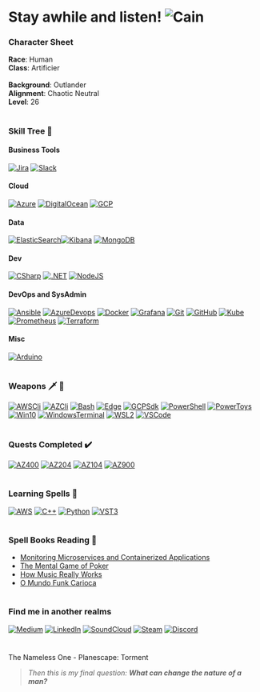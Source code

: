 # Stay awhile and listen! ![Cain](https://strepo.blob.core.windows.net/github/cain.gif)

### Character Sheet
**Race**: Human <br>
**Class**: Artificier <br>                                     
**Background**: Outlander <br>
**Alignment**: Chaotic Neutral <br>
**Level**: 26
#
### Skill Tree 🌲
#### Business Tools
[![Jira](https://strepo.blob.core.windows.net/github/jira.png)](https://www.atlassian.com/software/jira "Jira")
[![Slack](https://strepo.blob.core.windows.net/github/slack.png)](https://slack.com/ "Slack")

#### Cloud
[![Azure](https://strepo.blob.core.windows.net/github/azure.png)](https://azure.microsoft.com/ "Microsoft Azure")
[![DigitalOcean](https://strepo.blob.core.windows.net/github/digitalocean.png)](https://www.digitalocean.com/ "Digital Ocean")
[![GCP](https://strepo.blob.core.windows.net/github/gcp.png)](https://cloud.google.com/ "Google Cloud Plataform")

#### Data
[![ElasticSearch](https://strepo.blob.core.windows.net/github/elasticsearch.png)![Kibana](https://strepo.blob.core.windows.net/github/kibana.png)](https://www.elastic.co/elastic-stack "Elastic Stack")
[![MongoDB](https://strepo.blob.core.windows.net/github/mongodb.png)](https://www.mongodb.com/ "MongoDB")

#### Dev
[![CSharp](https://strepo.blob.core.windows.net/github/csharp.png)](https://docs.microsoft.com/en-us/dotnet/csharp/ "C#")
[![.NET](https://strepo.blob.core.windows.net/github/dotnet1.png)](https://dotnet.microsoft.com/ ".NET")
[![NodeJS](https://strepo.blob.core.windows.net/github/nodejs.png)](https://nodejs.org/ "NodeJS")

#### DevOps and SysAdmin
[![Ansible](https://strepo.blob.core.windows.net/github/ansible.png)](https://www.ansible.com/ "Ansible")
[![AzureDevops](https://strepo.blob.core.windows.net/github/azuredevops.png)](https://azure.microsoft.com/services/devops/ "Azure Devops")
[![Docker](https://strepo.blob.core.windows.net/github/docker.png)](https://www.docker.com/ "Docker")
[![Grafana](https://strepo.blob.core.windows.net/github/grafana.png)](https://grafana.com/ "Grafana")
[![Git](https://strepo.blob.core.windows.net/github/git.png)](https://git-scm.com/ "Git")
[![GitHub](https://strepo.blob.core.windows.net/github/github.png)](https://github.com/ "GitHub")
[![Kube](https://strepo.blob.core.windows.net/github/kube.png)](https://kubernetes.io/ "Kubernetes")
[![Prometheus](https://strepo.blob.core.windows.net/github/prometheus.png)](https://prometheus.io/ "Prometheus")
[![Terraform](https://strepo.blob.core.windows.net/github/terraform_32.png)](https://www.terraform.io/ "Terraform")

#### Misc
[![Arduino](https://strepo.blob.core.windows.net/github/arduino.png)](https://www.arduino.cc/ "Arduino")
#
### Weapons :dagger: :bow_and_arrow:
[![AWSCli](https://strepo.blob.core.windows.net/github/aws.png)](https://aws.amazon.com/cli/ "AWS CLI")
[![AZCli](https://strepo.blob.core.windows.net/github/azure.png)](https://docs.microsoft.com/en-us/cli/azure/install-azure-cli "Azure CLI")
[![Bash](https://strepo.blob.core.windows.net/github/bash.png)](https://www.gnu.org/software/bash/ "Bash")
[![Edge](https://strepo.blob.core.windows.net/github/edge.png)](https://www.microsoft.com/edge "Edge")
[![GCPSdk](https://strepo.blob.core.windows.net/github/gcp.png)](https://cloud.google.com/sdk/docs/install "Google Cloud SDK")
[![PowerShell](https://strepo.blob.core.windows.net/github/pwsh.png)](https://github.com/PowerShell/PowerShell "PowerShell Core")
[![PowerToys](https://strepo.blob.core.windows.net/github/powertoys.png)](https://github.com/microsoft/PowerToys "PowerToys")
[![Win10](https://strepo.blob.core.windows.net/github/win10.png)](https://www.microsoft.com/windows/ "Windows 10")
[![WindowsTerminal](https://strepo.blob.core.windows.net/github/wt.png)](https://github.com/microsoft/terminal "Windows Terminal")
[![WSL2](https://strepo.blob.core.windows.net/github/ubuntu.png)](https://www.terraform.io/ "Ubuntu WSL2")
[![VSCode](https://strepo.blob.core.windows.net/github/vscode.png)](https://code.visualstudio.com/ "Visual Studio Code")
#
### Quests Completed :heavy_check_mark:	
[![AZ400](https://strepo.blob.core.windows.net/github/az400_60.png)](https://www.youracclaim.com/badges/fa07fc2b-ca74-42fe-86ca-7c990b164e5a/public_url "DevOps Engineer Expert")
[![AZ204](https://strepo.blob.core.windows.net/github/az204_60.png)](https://www.youracclaim.com/badges/5c6b12c2-2f39-45e5-a36b-f24dead4f560/public_url "Azure Developer Associate")
[![AZ104](https://strepo.blob.core.windows.net/github/az104_60.png)](https://www.youracclaim.com/badges/fbedc559-dd6e-41b2-ab04-56e2bb6ac855/public_url "Azure Administrator Associate")
[![AZ900](https://strepo.blob.core.windows.net/github/az900_60.png)](https://www.youracclaim.com/badges/b6b40f74-2984-440e-8685-65835ca2c8f1/public_url "Azure Fundamentals")
#
### Learning Spells :scroll:
[![AWS](https://strepo.blob.core.windows.net/github/aws.png)](https://aws.amazon.com/ "AWS")
[![C++](https://strepo.blob.core.windows.net/github/cpp.png)](https://isocpp.org/ "C++")
[![Python](https://strepo.blob.core.windows.net/github/python.png)](https://www.python.org/ "Python")
[![VST3](https://strepo.blob.core.windows.net/github/vst3.png)](https://steinbergmedia.github.io/vst3_doc/vstsdk/index.html "VST3")
#
### Spell Books Reading 📖
 * [Monitoring Microservices and Containerized Applications](https://www.amazon.com.br/Monitoring-Microservices-Containerized-Applications-Configuration-ebook/dp/B08KHRGGK1/ref=sr_1_1?__mk_pt_BR=%C3%85M%C3%85%C5%BD%C3%95%C3%91&dchild=1&keywords=monitoring+microservices&qid=1610265267&sr=8-1)
 * [The Mental Game of Poker](https://www.amazon.com.br/Mental-Game-Poker-Strategies-Confidence/dp/0615436137/ref=sr_1_1?__mk_pt_BR=%C3%85M%C3%85%C5%BD%C3%95%C3%91&dchild=1&keywords=the+mental+game+of+poker&qid=1610265081&sr=8-1)
  * [How Music Really Works](https://www.howmusicreallyworks.com/)
 * [O Mundo Funk Carioca](https://www.amazon.com.br/mundo-funk-carioca-Antropologia-social-ebook/dp/B00JIWCPTU/ref=sr_1_1?__mk_pt_BR=%C3%85M%C3%85%C5%BD%C3%95%C3%91&dchild=1&keywords=o+mundo+funk+carioca&qid=1610265209&sr=8-1)
#
### Find me in another realms
[![Medium](https://strepo.blob.core.windows.net/github/medium.png)](https://medium.com/@laversari "Medium")
[![LinkedIn](https://strepo.blob.core.windows.net/github/linkedin.png)](https://www.linkedin.com/in/laversari/ "LinkedIn")
[![SoundCloud](https://strepo.blob.core.windows.net/github/soundcloud1.png)](https://soundcloud.com/laversari "SoundCloud")
[![Steam](https://strepo.blob.core.windows.net/github/steam.png)](https://steamcommunity.com/id/laversari "Steam")
[![Discord](https://strepo.blob.core.windows.net/github/discord1.png)](https://discordapp.com/users/121978780364308481 "Discord")


#
The Nameless One - Planescape: Torment
> _Then this is my final question: **What can change the nature of a man?**_
